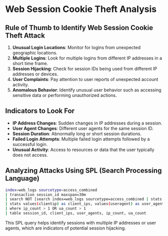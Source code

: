 # Web Session Cookie Theft Analysis

## Rule of Thumb to Identify Web Session Cookie Theft Attack

1. **Unusual Login Locations**: Monitor for logins from unexpected geographic locations.
2. **Multiple Logins**: Look for multiple logins from different IP addresses in a short time frame.
3. **Session Hijacking**: Check for session IDs being used from different IP addresses or devices.
4. **User Complaints**: Pay attention to user reports of unexpected account activity.
5. **Anomalous Behavior**: Identify unusual user behavior such as accessing sensitive data or performing unauthorized actions.

## Indicators to Look For

- **IP Address Changes**: Sudden changes in IP addresses during a session.
- **User Agent Changes**: Different user agents for the same session ID.
- **Session Duration**: Abnormally long or short session durations.
- **Failed Login Attempts**: Multiple failed login attempts followed by a successful login.
- **Unusual Activity**: Access to resources or data that the user typically does not access.

## Analyzing Attacks Using SPL (Search Processing Language)

```bash
index=web_logs sourcetype=access_combined
| transaction session_id maxspan=30m
| search NOT [search index=web_logs sourcetype=access_combined | stats count by session_id | where count < 2 | fields session_id]
| stats values(clientip) as client_ips, values(useragent) as user_agents, dc(clientip) as ip_count, dc(useragent) as ua_count by session_id
| where ip_count > 1 OR ua_count > 1
| table session_id, client_ips, user_agents, ip_count, ua_count
```

This SPL query helps identify sessions with multiple IP addresses or user agents, which are indicators of potential session hijacking.
